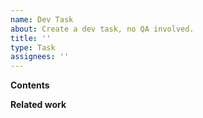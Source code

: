 ```yaml
---
name: Dev Task
about: Create a dev task, no QA involved.
title: ''
type: Task
assignees: ''
---
```


**Contents**
<!-- Please describe the details of the task in this section -->

**Related work**
<!-- In this section you can add other related tasks to help assigner to complete the task more easily -->
